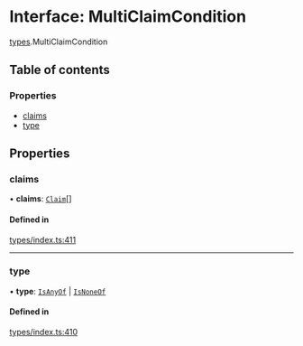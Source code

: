 # Interface: MultiClaimCondition

[types](../wiki/types).MultiClaimCondition

## Table of contents

### Properties

- [claims](../wiki/types.MultiClaimCondition#claims)
- [type](../wiki/types.MultiClaimCondition#type)

## Properties

### claims

• **claims**: [`Claim`](../wiki/types#claim)[]

#### Defined in

[types/index.ts:411](https://github.com/PolymathNetwork/polymesh-sdk/blob/c6fe1be3/src/types/index.ts#L411)

___

### type

• **type**: [`IsAnyOf`](../wiki/types.ConditionType#isanyof) \| [`IsNoneOf`](../wiki/types.ConditionType#isnoneof)

#### Defined in

[types/index.ts:410](https://github.com/PolymathNetwork/polymesh-sdk/blob/c6fe1be3/src/types/index.ts#L410)
